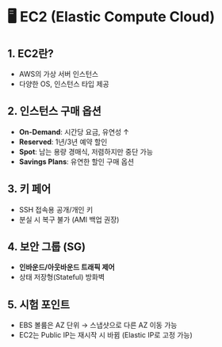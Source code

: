 # 🖥️ EC2 (Elastic Compute Cloud)

## 1. EC2란?
- AWS의 가상 서버 인스턴스
- 다양한 OS, 인스턴스 타입 제공

## 2. 인스턴스 구매 옵션
- **On-Demand**: 시간당 요금, 유연성 ↑
- **Reserved**: 1년/3년 예약 할인
- **Spot**: 남는 용량 경매식, 저렴하지만 중단 가능
- **Savings Plans**: 유연한 할인 구매 옵션

## 3. 키 페어
- SSH 접속용 공개/개인 키
- 분실 시 복구 불가 (AMI 백업 권장)

## 4. 보안 그룹 (SG)
- **인바운드/아웃바운드 트래픽 제어**
- 상태 저장형(Stateful) 방화벽

## 5. 시험 포인트
- EBS 볼륨은 AZ 단위 → 스냅샷으로 다른 AZ 이동 가능
- EC2는 Public IP는 재시작 시 바뀜 (Elastic IP로 고정 가능)
